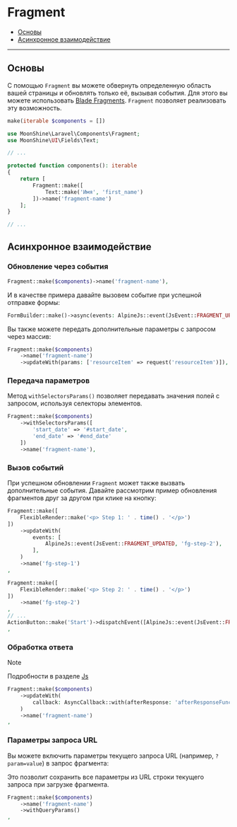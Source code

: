 # Fragment

- [Основы](#basics)
- [Асинхронное взаимодействие](#async)

---

<a name="basics"></a>
## Основы

С помощью `Fragment` вы можете обвернуть определенную область вашей страницы и обновлять только её, вызывая события.
Для этого вы можете использовать [Blade Fragments](https://laravel.com/docs/blade#rendering-blade-fragments).
`Fragment` позволяет реализовать эту возможность.


```php
make(iterable $components = [])
```

```php
use MoonShine\Laravel\Components\Fragment;
use MoonShine\UI\Fields\Text;

// ...

protected function components(): iterable
{
    return [
        Fragment::make([
            Text::make('Имя', 'first_name')
        ])->name('fragment-name')
    ];
}

// ...
```

<a name="async"></a>
## Асинхронное взаимодействие

### Обновление через события


```php
Fragment::make($components)->name('fragment-name'),
```

И в качестве примера давайте вызовем событие при успешной отправке формы:

```php
FormBuilder::make()->async(events: AlpineJs::event(JsEvent::FRAGMENT_UPDATED, 'fragment-name'))
```

Вы также можете передать дополнительные параметры с запросом через массив:

```php
Fragment::make($components)
    ->name('fragment-name')
    ->updateWith(params: ['resourceItem' => request('resourceItem')]),
```

### Передача параметров

Метод `withSelectorsParams()` позволяет передавать значения полей с запросом, используя селекторы элементов.

```php
Fragment::make($components)
    ->withSelectorsParams([
        'start_date' => '#start_date',
        'end_date' => '#end_date'
    ])
    ->name('fragment-name'),
```

### Вызов событий

При успешном обновлении `Fragment` может также вызвать дополнительные события.
Давайте рассмотрим пример обновления фрагментов друг за другом при клике на кнопку:

```php
Fragment::make([
    FlexibleRender::make('<p> Step 1: ' . time() . '</p>')
])
    ->updateWith(
        events: [
            AlpineJs::event(JsEvent::FRAGMENT_UPDATED, 'fg-step-2'),
        ],
    )
    ->name('fg-step-1')
,

Fragment::make([
    FlexibleRender::make('<p> Step 2: ' . time() . '</p>')
])
    ->name('fg-step-2')
,
// ...
ActionButton::make('Start')->dispatchEvent([AlpineJs::event(JsEvent::FRAGMENT_UPDATED, 'fg-step-1')])
,
```

### Обработка ответа

> [!NOTE]
> Подробности в разделе [Js](/docs/{{version}}/frontend/js#response-calback)

```php
Fragment::make($components)
    ->updateWith(
        callback: AsyncCallback::with(afterResponse: 'afterResponseFunction')
    )
    ->name('fragment-name')
,
```

### Параметры запроса URL

Вы можете включить параметры текущего запроса URL (например, `?param=value`) в запрос фрагмента:

Это позволит сохранить все параметры из URL строки текущего запроса при загрузке фрагмента.

```php
Fragment::make($components)
    ->name('fragment-name')
    ->withQueryParams()
,
```
